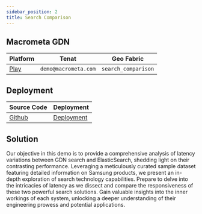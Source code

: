 ```yaml
---
sidebar_position: 2
title: Search Comparison
---
```


## Macrometa GDN

| **Platform**                       | **Tenat**                      | **Geo Fabric** |
| ---------------------------------- | ------------------------------ | -------------- |
| [Play](https://play.macrometa.io/) | `demo@macrometa.com` | `search_comparison` |

## Deployment

| **Source Code**                       | **Deployment**                      | 
| ---------------------------------- | ------------------------------ | 
| [Github](https://github.com/Macrometacorp/demo-search-comparison) | [Deployment](https://macrometacorp.github.io/demo-search-comparison/) | 

## Solution

Our objective in this demo is to provide a comprehensive analysis of latency variations between GDN search and ElasticSearch, shedding light on their contrasting performance. Leveraging a meticulously curated sample dataset featuring detailed information on Samsung products, we present an in-depth exploration of search technology capabilities. Prepare to delve into the intricacies of latency as we dissect and compare the responsiveness of these two powerful search solutions. Gain valuable insights into the inner workings of each system, unlocking a deeper understanding of their engineering prowess and potential applications.